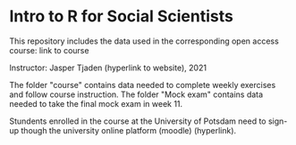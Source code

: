 # Intro to R for Social Scientists

This repository includes the data used in the corresponding open access course: link to course

Instructor: Jasper Tjaden (hyperlink to website), 2021


The folder "course" contains data needed to complete weekly exercises and follow course instruction.
The folder "Mock exam" contains data needed to take the final mock exam in week 11. 

Stundents enrolled in the course at the University of Potsdam need to sign-up though the university online platform (moodle) (hyperlink). 
